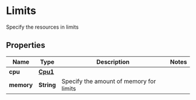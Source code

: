 

# Limits

Specify the resources in limits

## Properties

| Name | Type | Description | Notes |
|------------ | ------------- | ------------- | -------------|
|**cpu** | [**Cpu1**](Cpu1.md) |  |  |
|**memory** | **String** | Specify the amount of memory for limits |  |



